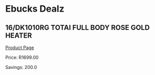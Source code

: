 
# Ebucks Dealz
## 16/DK1010RG TOTAI FULL BODY ROSE GOLD HEATER
[Product Page](https://www.ebucks.com/web/shop/productSelected.do?prodId=1191167432&catId=704982758)

Price: R1699.00

Savings: 200.0


	